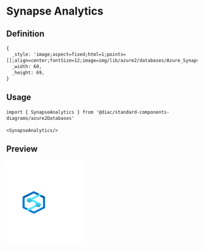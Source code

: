 # Synapse Analytics

## Definition

```
{
  _style: 'image;aspect=fixed;html=1;points=[];align=center;fontSize=12;image=img/lib/azure2/databases/Azure_Synapse_Analytics.svg;strokeColor=none;',
  _width: 60,
  _height: 69,
}
```

## Usage

```
import { SynapseAnalytics } from '@diac/standard-components-diagrams/azure2Databases'

<SynapseAnalytics/>
```

## Preview

<img src="./synapse-analytics.png" width="200"/>
